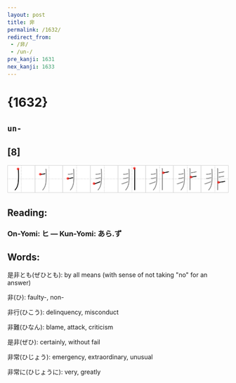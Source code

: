 ```yaml
---
layout: post
title: 非
permalink: /1632/
redirect_from:
 - /非/
 - /un-/
pre_kanji: 1631
nex_kanji: 1633
---
```


# {1632}

## `un-`

## [8]

<div class="stroke"><img src="../images/E99D9E.png" /></div>

## Reading:

### On-Yomi: ヒ &mdash; Kun-Yomi: あら.ず

## Words:

是非とも(ぜひとも): by all means (with sense of not taking "no" for an answer)

非(ひ): faulty-, non-

非行(ひこう): delinquency, misconduct

非難(ひなん): blame, attack, criticism

是非(ぜひ): certainly, without fail

非常(ひじょう): emergency, extraordinary, unusual

非常に(ひじょうに): very, greatly
